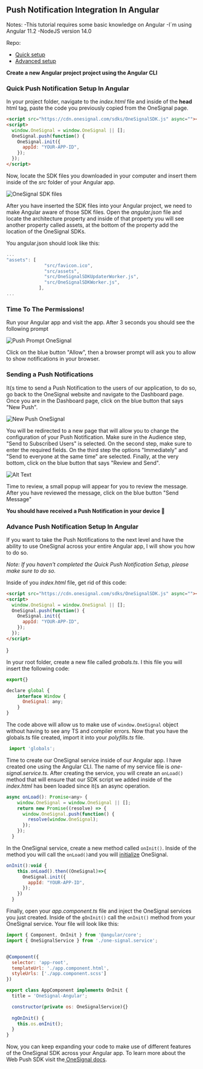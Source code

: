 ## Push Notification Integration In Angular

Notes: 
-This tutorial requires some basic knowledge on Angular
-I´m using Angular 11.2
-NodeJS version 14.0

Repo:

* [Quick setup](https://github.com/OneSignal/OneSignal-Angular)
* [Advanced setup](https://github.com/OneSignal/OneSignal-Angular/tree/FINAL-CODE)

**Create a new Angular project project using the Angular CLI**


### Quick Push Notification Setup In Angular

In your project folder, navigate to the *index.html* file and inside of the **head** html tag, paste the code you previously copied from the OneSignal page.

```html
<script src="https://cdn.onesignal.com/sdks/OneSignalSDK.js" async=""></script>
<script>
  window.OneSignal = window.OneSignal || [];
  OneSignal.push(function() {
    OneSignal.init({
      appId: "YOUR-APP-ID",
    });
  });
</script>
```

Now, locate the SDK files you downloaded in your computer and insert them inside of the *src* folder of your Angular app.

![OneSignal SDK files](https://dev-to-uploads.s3.amazonaws.com/uploads/articles/iydzj7p9h9rsme5hjg72.png)

After you have inserted the SDK files into your Angular project, we need to make Angular aware of those SDK files. Open the *angular.json* file and locate the architecture property and inside of that property you will see another property called assets, at the bottom of the property add the location of the OneSignal SDKs.

You angular.json should look like this:
```javascript
...
"assets": [
              "src/favicon.ico",
              "src/assets",
              "src/OneSignalSDKUpdaterWorker.js",
              "src/OneSignalSDKWorker.js",
            ],
...
```
### Time To The Permissions!

Run your Angular app and visit the app. After 3 seconds you should see the following prompt

![Push Prompt OneSignal](https://dev-to-uploads.s3.amazonaws.com/uploads/articles/czst985cc532fp70dmmh.JPG)

Click on the blue button "Allow", then a browser prompt will ask you to allow to show notifications in your browser.

### Sending a Push Notifications

It{s time to send a Push Notification to the users of our application, to do so, go back to the OneSignal website and navigate to the Dashboard page. Once you are in the Dashboard page, click on the blue button that says "New Push".

![New Push OneSignal](https://dev-to-uploads.s3.amazonaws.com/uploads/articles/e9h04k54vh2mhu865kt6.png)

You will be redirected to a new page that will allow you to change the configuration of your Push Notification. Make sure in the Audience step, "Send to Subscribed Users" is selected. On the second step, make sure to enter the required fields. On the third step the options "Immediately" and "Send to everyone at the same time" are selected. Finally, at the very bottom, click on the blue button that says "Review and Send".

![Alt Text](https://dev-to-uploads.s3.amazonaws.com/uploads/articles/c9w9f7pbhd45m2lpnwf5.png)

Time to review, a small popup will appear for you to review the message. After you have reviewed the message, click on the blue button "Send Message"

**You should have received a Push Notification in your device 🚀**

### Advance Push Notification Setup In Angular

If you want to take the Push Notifications to the next level and have the ability to use OneSignal across your entire Angular app, I will show you how to do so.

*Note: If you haven't completed the Quick Push Notification Setup, please make sure to do so.*

Inside of you *index.html* file, get rid of this code:

```html
<script src="https://cdn.onesignal.com/sdks/OneSignalSDK.js" async=""></script>
<script>
  window.OneSignal = window.OneSignal || [];
  OneSignal.push(function() {
    OneSignal.init({
      appId: "YOUR-APP-ID",
    });
  });
</script>
```
}

In your root folder, create a new file called *grobals.ts*. I this file you will insert the following code:

``` javascript
export{}

declare global {
    interface Window {
      OneSignal: any;
    }
}
```

The code above will allow us to make use of `window.OneSignal` object without having to see any TS and compiler errors. Now that you have the globals.ts file created, import it into your *polyfills.ts* file.

```javascript
 import 'globals';
```
Time to create our OneSignal service inside of our Angular app. I have created one using the Angular CLI. The name of my service file is *one-signal.service.ts*. After creating the service, you will create an `onLoad()` method that will ensure that our SDK script we added inside of the *index.html* has been loaded since it{s an async operation.

```javascript
async onLoad(): Promise<any> {
    window.OneSignal = window.OneSignal || [];
    return new Promise((resolve) => {
      window.OneSignal.push(function() {
        resolve(window.OneSignal);
      });
    });
  }
```

In the OneSignal service, create a new method called `onInit()`. Inside of the method you will call the `onLoad()`and you will [initialize](https://documentation.onesignal.com/docs/web-push-sdk#initialization) OneSignal.

```javascript
onInit():void {
    this.onLoad().then((OneSignal)=>{
      OneSignal.init({
        appId: "YOUR-APP-ID",
      });
    })
  }
```

Finally, open your *app.component.ts* file and inject the OneSignal services you just created. Inside of the `gOnInit()` call the `onInit()` method from your OneSignal service. Your file will look like this:

```javascript
import { Component, OnInit } from '@angular/core';
import { OneSignalService } from './one-signal.service';


@Component({
  selector: 'app-root',
  templateUrl: './app.component.html',
  styleUrls: ['./app.component.scss']
})

export class AppComponent implements OnInit {
  title = 'OneSignal-Angular';

  constructor(private os: OneSignalService){}
  
  ngOnInit() { 
    this.os.onInit();
  }
}
```

Now, you can keep expanding your code to make use of different features of the OneSignal SDK across your Angular app. To learn more about the Web Push SDK visit the[ OneSignal docs](https://documentation.onesignal.com/docs/web-push-sdk).